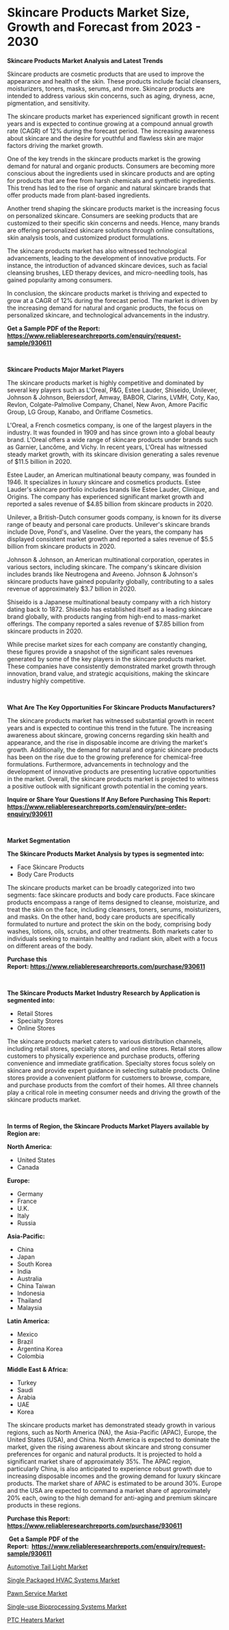 <p><h1>Skincare Products Market Size, Growth and Forecast from 2023 - 2030</h1></p><p><strong>Skincare Products Market Analysis and Latest Trends</strong></p>
<p><p>Skincare products are cosmetic products that are used to improve the appearance and health of the skin. These products include facial cleansers, moisturizers, toners, masks, serums, and more. Skincare products are intended to address various skin concerns, such as aging, dryness, acne, pigmentation, and sensitivity.</p><p>The skincare products market has experienced significant growth in recent years and is expected to continue growing at a compound annual growth rate (CAGR) of 12% during the forecast period. The increasing awareness about skincare and the desire for youthful and flawless skin are major factors driving the market growth.</p><p>One of the key trends in the skincare products market is the growing demand for natural and organic products. Consumers are becoming more conscious about the ingredients used in skincare products and are opting for products that are free from harsh chemicals and synthetic ingredients. This trend has led to the rise of organic and natural skincare brands that offer products made from plant-based ingredients.</p><p>Another trend shaping the skincare products market is the increasing focus on personalized skincare. Consumers are seeking products that are customized to their specific skin concerns and needs. Hence, many brands are offering personalized skincare solutions through online consultations, skin analysis tools, and customized product formulations.</p><p>The skincare products market has also witnessed technological advancements, leading to the development of innovative products. For instance, the introduction of advanced skincare devices, such as facial cleansing brushes, LED therapy devices, and micro-needling tools, has gained popularity among consumers.</p><p>In conclusion, the skincare products market is thriving and expected to grow at a CAGR of 12% during the forecast period. The market is driven by the increasing demand for natural and organic products, the focus on personalized skincare, and technological advancements in the industry.</p></p>
<p><strong>Get a Sample PDF of the Report:&nbsp; <a href="https://www.reliableresearchreports.com/enquiry/request-sample/930611">https://www.reliableresearchreports.com/enquiry/request-sample/930611</a></strong></p>
<p>&nbsp;</p>
<p><strong>Skincare Products Major Market Players</strong></p>
<p><p>The skincare products market is highly competitive and dominated by several key players such as L'Oreal, P&G, Estee Lauder, Shiseido, Unilever, Johnson & Johnson, Beiersdorf, Amway, BABOR, Clarins, LVMH, Coty, Kao, Revlon, Colgate-Palmolive Company, Chanel, New Avon, Amore Pacific Group, LG Group, Kanabo, and Oriflame Cosmetics. </p><p>L'Oreal, a French cosmetics company, is one of the largest players in the industry. It was founded in 1909 and has since grown into a global beauty brand. L'Oreal offers a wide range of skincare products under brands such as Garnier, Lancôme, and Vichy. In recent years, L'Oreal has witnessed steady market growth, with its skincare division generating a sales revenue of $11.5 billion in 2020.</p><p>Estee Lauder, an American multinational beauty company, was founded in 1946. It specializes in luxury skincare and cosmetics products. Estee Lauder's skincare portfolio includes brands like Estee Lauder, Clinique, and Origins. The company has experienced significant market growth and reported a sales revenue of $4.85 billion from skincare products in 2020.</p><p>Unilever, a British-Dutch consumer goods company, is known for its diverse range of beauty and personal care products. Unilever's skincare brands include Dove, Pond's, and Vaseline. Over the years, the company has displayed consistent market growth and reported a sales revenue of $5.5 billion from skincare products in 2020.</p><p>Johnson & Johnson, an American multinational corporation, operates in various sectors, including skincare. The company's skincare division includes brands like Neutrogena and Aveeno. Johnson & Johnson's skincare products have gained popularity globally, contributing to a sales revenue of approximately $3.7 billion in 2020.</p><p>Shiseido is a Japanese multinational beauty company with a rich history dating back to 1872. Shiseido has established itself as a leading skincare brand globally, with products ranging from high-end to mass-market offerings. The company reported a sales revenue of $7.85 billion from skincare products in 2020.</p><p>While precise market sizes for each company are constantly changing, these figures provide a snapshot of the significant sales revenues generated by some of the key players in the skincare products market. These companies have consistently demonstrated market growth through innovation, brand value, and strategic acquisitions, making the skincare industry highly competitive.</p></p>
<p>&nbsp;</p>
<p><strong>What Are The Key Opportunities For Skincare Products Manufacturers?</strong></p>
<p><p>The skincare products market has witnessed substantial growth in recent years and is expected to continue this trend in the future. The increasing awareness about skincare, growing concerns regarding skin health and appearance, and the rise in disposable income are driving the market's growth. Additionally, the demand for natural and organic skincare products has been on the rise due to the growing preference for chemical-free formulations. Furthermore, advancements in technology and the development of innovative products are presenting lucrative opportunities in the market. Overall, the skincare products market is projected to witness a positive outlook with significant growth potential in the coming years.</p></p>
<p><strong>Inquire or Share Your Questions If Any Before Purchasing This Report: <a href="https://www.reliableresearchreports.com/enquiry/pre-order-enquiry/930611">https://www.reliableresearchreports.com/enquiry/pre-order-enquiry/930611</a></strong></p>
<p>&nbsp;</p>
<p><strong>Market Segmentation</strong></p>
<p><strong>The Skincare Products Market Analysis by types is segmented into:</strong></p>
<p><ul><li>Face Skincare Products</li><li>Body Care Products</li></ul></p>
<p><p>The skincare products market can be broadly categorized into two segments: face skincare products and body care products. Face skincare products encompass a range of items designed to cleanse, moisturize, and treat the skin on the face, including cleansers, toners, serums, moisturizers, and masks. On the other hand, body care products are specifically formulated to nurture and protect the skin on the body, comprising body washes, lotions, oils, scrubs, and other treatments. Both markets cater to individuals seeking to maintain healthy and radiant skin, albeit with a focus on different areas of the body.</p></p>
<p><strong>Purchase this Report:&nbsp;<a href="https://www.reliableresearchreports.com/purchase/930611">https://www.reliableresearchreports.com/purchase/930611</a></strong></p>
<p>&nbsp;</p>
<p><strong>The Skincare Products Market Industry Research by Application is segmented into:</strong></p>
<p><ul><li>Retail Stores</li><li>Specialty Stores</li><li>Online Stores</li></ul></p>
<p><p>The skincare products market caters to various distribution channels, including retail stores, specialty stores, and online stores. Retail stores allow customers to physically experience and purchase products, offering convenience and immediate gratification. Specialty stores focus solely on skincare and provide expert guidance in selecting suitable products. Online stores provide a convenient platform for customers to browse, compare, and purchase products from the comfort of their homes. All three channels play a critical role in meeting consumer needs and driving the growth of the skincare products market.</p></p>
<p>&nbsp;</p>
<p><strong>In terms of Region, the Skincare Products Market Players available by Region are:</strong></p>
<p>
    <p> <strong> North America: </strong>
        <ul>
            <li>United States</li>
            <li>Canada</li>
        </ul>
        </p> 
    <p> <strong> Europe: </strong>
        <ul>
            <li>Germany</li>
            <li>France</li>
            <li>U.K.</li>
            <li>Italy</li>
            <li>Russia</li>
        </ul>
        </p> 
    <p> <strong> Asia-Pacific: </strong>
        <ul>
            <li>China</li>
            <li>Japan</li>
            <li>South Korea</li>
            <li>India</li>
            <li>Australia</li>
            <li>China Taiwan</li>
            <li>Indonesia</li>
            <li>Thailand</li>
            <li>Malaysia</li>
        </ul>
        </p> 
    <p> <strong> Latin America: </strong>
        <ul>
            <li>Mexico</li>
            <li>Brazil</li>
            <li>Argentina Korea</li>
            <li>Colombia</li>
        </ul>
        </p> 
    <p> <strong> Middle East & Africa: </strong>
        <ul>
            <li>Turkey</li>
            <li>Saudi</li>
            <li>Arabia</li>
            <li>UAE</li>
            <li>Korea</li>
        </ul>
    </p>
    </p>
<p><p>The skincare products market has demonstrated steady growth in various regions, such as North America (NA), the Asia-Pacific (APAC), Europe, the United States (USA), and China. North America is expected to dominate the market, given the rising awareness about skincare and strong consumer preferences for organic and natural products. It is projected to hold a significant market share of approximately 35%. The APAC region, particularly China, is also anticipated to experience robust growth due to increasing disposable incomes and the growing demand for luxury skincare products. The market share of APAC is estimated to be around 30%. Europe and the USA are expected to command a market share of approximately 20% each, owing to the high demand for anti-aging and premium skincare products in these regions.</p></p>
<p><strong>Purchase this Report: <a href="https://www.reliableresearchreports.com/purchase/930611">https://www.reliableresearchreports.com/purchase/930611</a></strong></p>
<p>&nbsp;<strong>Get a Sample PDF of the Report:&nbsp;&nbsp;<a href="https://www.reliableresearchreports.com/enquiry/request-sample/930611">https://www.reliableresearchreports.com/enquiry/request-sample/930611</a></strong></p>
<p><strong></strong></p>
<p><p><a href="https://www.linkedin.com/pulse/automotive-tail-light-market-challenges-opportunities-growth-9fkte/">Automotive Tail Light Market</a></p><p><a href="https://github.com/RoccoManning/Market-Research-Report-List-1/blob/main/single-packaged-hvac-systems-market.md">Single Packaged HVAC Systems Market</a></p><p><a href="https://www.reportprime.com/pawn-service-r11580">Pawn Service Market</a></p><p><a href="https://github.com/NorbertYates/Market-Research-Report-List-1/blob/main/single-use-bioprocessing-systems-market.md">Single-use Bioprocessing Systems Market</a></p><p><a href="https://www.reportprime.com/ptc-heaters-r7303">PTC Heaters Market</a></p></p>